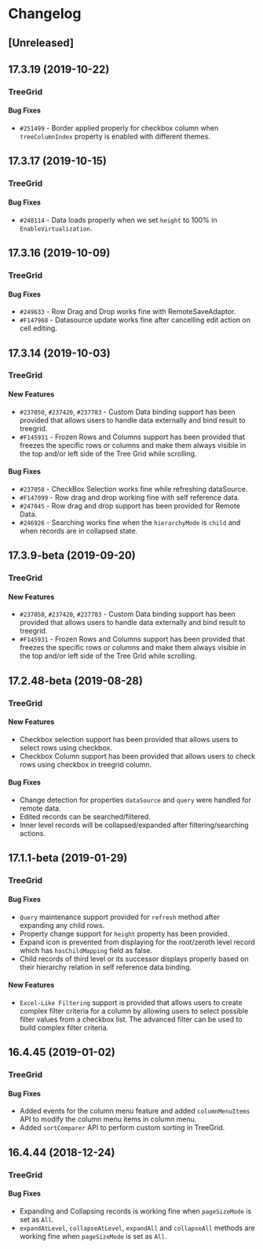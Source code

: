 # Changelog

## [Unreleased]

## 17.3.19 (2019-10-22)

### TreeGrid

#### Bug Fixes

- `#251499` - Border applied properly for checkbox column when `treeColumnIndex` property is enabled with different themes.

## 17.3.17 (2019-10-15)

### TreeGrid

#### Bug Fixes

- `#248114` - Data loads properly when we set `height` to 100% in `EnableVirtualization`.

## 17.3.16 (2019-10-09)

### TreeGrid

#### Bug Fixes

- `#249633` - Row Drag and Drop works fine with RemoteSaveAdaptor.
- `#F147968` - Datasource update works fine after cancelling edit action on cell editing.

## 17.3.14 (2019-10-03)

### TreeGrid

#### New Features

- `#237050`, `#237420`, `#237783` - Custom Data binding support has been provided that allows users to handle data externally and bind result to treegrid.
- `#F145931` - Frozen Rows and Columns support has been provided that freezes the specific rows or columns and make them always visible in the top and/or left side of the Tree Grid while scrolling.

#### Bug Fixes

- `#237050` - CheckBox Selection works fine while refreshing dataSource.
- `#F147099` - Row drag and drop working fine with self reference data.
- `#247045` - Row drag and drop support has been provided for Remote Data.
- `#246926` - Searching works fine when the `hierarchyMode` is `child` and when records are in collapsed state.

## 17.3.9-beta (2019-09-20)

### TreeGrid

#### New Features

- `#237050`, `#237420`, `#237783` - Custom Data binding support has been provided that allows users to handle data externally and bind result to treegrid.
- `#F145931` - Frozen Rows and Columns support has been provided that freezes the specific rows or columns and make them always visible in the top and/or left side of the Tree Grid while scrolling.

## 17.2.48-beta (2019-08-28)

### TreeGrid

#### New Features

- Checkbox selection support has been provided that allows users to select rows using checkbox.
- Checkbox Column support has been provided that allows users to check rows using checkbox in treegrid column.

#### Bug Fixes

- Change detection for properties `dataSource` and `query` were handled for remote data.
- Edited records can be searched/filtered.
- Inner level records will be collapsed/expanded after filtering/searching actions.

## 17.1.1-beta (2019-01-29)

### TreeGrid

#### Bug Fixes

- `Query` maintenance support provided for `refresh` method after expanding any child rows.
- Property change support for `height` property has been provided.
- Expand icon is prevented from displaying for the root/zeroth level record which has `hasChildMapping` field as false.
- Child records of third level or its successor displays properly based on their hierarchy relation in self reference data binding.

#### New Features

- `Excel-Like Filtering` support is provided that allows users to create complex filter criteria for a column by allowing users to select possible filter values from a checkbox list. The advanced filter can be used to build complex filter criteria.

## 16.4.45 (2019-01-02)

### TreeGrid

#### Bug Fixes

- Added events for the column menu feature and added `columnMenuItems` API to modify the column menu items in column menu.
- Added `sortComparer` API to perform custom sorting in TreeGrid.

## 16.4.44 (2018-12-24)

### TreeGrid

#### Bug Fixes

- Expanding and Collapsing records is working fine when `pageSizeMode` is set as `All`.
- `expandAtLevel`, `collapseAtLevel`, `expandAll` and `collapseAll` methods are working fine when `pageSizeMode` is set as `All`.
